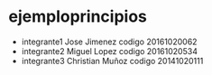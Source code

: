 # ejemploprincipios

* integrante1 Jose Jimenez codigo 20161020062
* integrante2 Miguel Lopez codigo 20161020534
* integrante3 Christian Muñoz codigo 20141020111


